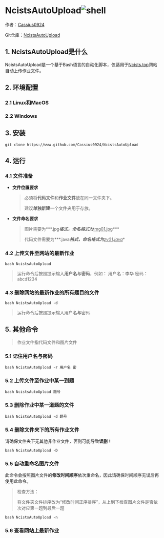 # NcistsAutoUpload![shell](https://img.shields.io/badge/Shell-Bash-blue)

作者：[Cassius0924](https://www.github.com/Cassius0924)

Git仓库：[NcistsAutoUpload](https://www.github.com/Cassius0924/NcistsAutoUpload)



## 1. NcistsAutoUpload是什么

NcistsAutoUpload是一个基于Bash语言的自动化脚本，仅适用于[Ncists.top](http://ncists.top)网站自动上传作业文件。



## 2. 环境配置

### 2.1 Linux和MacOS



### 2.2 Windows





## 3. 安装

```shell
git clone https://www.github.com/Cassius0924/NcistsAutoUpload
```



## 4. 运行

### 4.1 文件准备

- **文件位置要求**

  > 必须将**代码文件**和**作业文件**放在同一文件夹下。
  >
  > 建议**单独新建**一个文件夹用于存放。

- **文件命名要求**

  > 图片需要为***.jpg***格式，命名格式为***<u>img01.jpg</u>***
  >
  > 代码文件需要为***.java***格式，命名格式为**<u>*zy01.java*</u>**



### 4.2 上传文件至网站的最新作业

```shell
bash NcistsAutoUpload
```

> 运行命令后按照提示输入**用户名**与**密码**，例如：
> 用户名：李华
> 密码：abcd1234



### 4.3 删除网站的最新作业的所有题目的文件

```shell
bash NcistsAutoUpload -d
```

>  运行命令后按照提示输入用户名与密码



## 5. 其他命令

> 作业文件指代码文件和图片文件

### 5.1 记住用户名与密码

```shell
bash NcistsAutoUpload -r 用户名 密
```



### 5.2 上传文件至作业中某一到题

```shell
bash NcistsAutoUpload 题号
```



### 5.3 删除作业中某一道题的文件

```shell
bash NcistsAutoUpload -d 题号
```



### 5.4 删除文件夹下的所有作业文件

请确保文件夹下无其他非作业文件，否则可能导致**误删**！

```shell
bash NcistsAutoUpload -D
```



### 5.5 自动重命名图片文件

此命令会按照图片文件的**修改时间顺序**依次重命名，因此请确保时间顺序无误后再使用此命令。

> 检查方法：
>
> 将文件夹文件排序改为“修改时间正序排序”，从上到下检查图片文件是否依次对应第一题到最后一题

```shell
bash NcistsAutoUpload -n
```



### 5.6 查看网站上最新作业



[https:// www.github.com/Cassius0924]: 
[www.github.com/Cassius0924]: 
